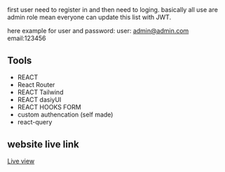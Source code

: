 ## 

first user need to register in and then need to loging. basically all use are admin role mean everyone can update this list with JWT.

here example for user and password:
user: admin@admin.com   
email:123456


## Tools
- REACT
- React Router 
- REACT Tailwind
- REACT dasiyUI 
- REACT HOOKS FORM
- custom authencation (self made) 
- react-query
## website live link
[Live view](https://power-hack-yebenling.netlify.app/)